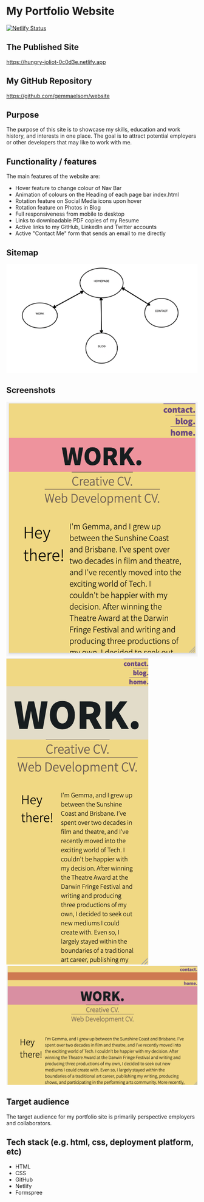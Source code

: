 # My Portfolio Website

[![Netlify Status](https://api.netlify.com/api/v1/badges/a9c1eeb3-868c-44f3-9e88-06ba39bd5696/deploy-status)](https://app.netlify.com/sites/hungry-joliot-0c0d3e/deploys)

## The Published Site
https://hungry-joliot-0c0d3e.netlify.app
## My GitHub Repository
https://github.com/gemmaelsom/website

## Purpose
The purpose of this site is to showcase my skills, education and work history, and interests in one place. The goal is to attract potential employers or other developers that may like to work with me. 

## Functionality / features
The main features of the website are:
- Hover feature to change colour of Nav Bar 
- Animation of colours on the Heading of each page bar index.html
- Rotation feature on Social Media icons upon hover
- Rotation feature on Photos in Blog
- Full responsiveness from mobile to desktop
- Links to downloadable PDF copies of my Resume
- Active links to my GitHub, LinkedIn and Twitter accounts
- Active "Contact Me" form that sends an email to me directly

## Sitemap
![](./docs/ScreenShotOfSitemap.png)

## Screenshots
![](./docs/ScreenShotOfWorkpageiPad.png)
![](./docs/ScreenShotOfWorkpageMobile.png)
![](./docs/ScreenShotOfWorkpageDesktop.png)


## Target audience
The target audience for my portfolio site is primarily perspective employers and collaborators. 

## Tech stack (e.g. html, css, deployment platform, etc)
- HTML
- CSS
- GitHub
- Netlify
- Formspree

